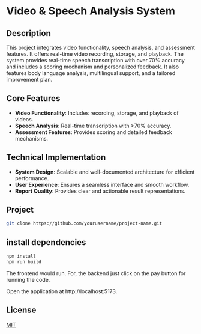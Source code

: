 # Video & Speech Analysis System

## Description
This project integrates video functionality, speech analysis, and assessment features. It offers real-time video recording, storage, and playback. The system provides real-time speech transcription with over 70% accuracy and includes a scoring mechanism and personalized feedback. It also features body language analysis, multilingual support, and a tailored improvement plan.
## Core Features
- **Video Functionality**: Includes recording, storage, and playback of videos.
- **Speech Analysis**: Real-time transcription with >70% accuracy.
- **Assessment Features**: Provides scoring and detailed feedback mechanisms.

## Technical Implementation
- **System Design**: Scalable and well-documented architecture for efficient performance.
- **User Experience**: Ensures a seamless interface and smooth workflow.
- **Report Quality**: Provides clear and actionable result representations.

## Project

```bash
git clone https://github.com/yourusername/project-name.git
```

## install dependencies
```bash
npm install
npm run build
```
The frontend would run. 
For, the backend just click on the pay button for running the code.

Open the application at http://localhost:5173.
## License

[MIT](https://choosealicense.com/licenses/mit/)
